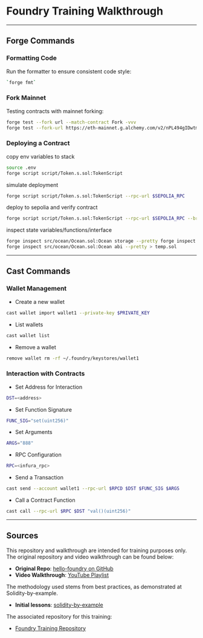 # Foundry Training Walkthrough

---

## **Forge Commands**

### Formatting Code

Run the formatter to ensure consistent code style:

```sh
`forge fmt`
```

### Fork Mainnet

Testing contracts with mainnet forking:

```sh
forge test --fork url --match-contract Fork -vvv
forge test --fork-url https://eth-mainnet.g.alchemy.com/v2/nPL494gIDwtmnlSo7nqFNvfgf7nlzh6e --match-contract Whale -vvv
```

### Deploying a Contract

copy env variables to stack

```sh
source .env
forge script script/Token.s.sol:TokenScript
```

simulate deployment

```sh
forge script script/Token.s.sol:TokenScript --rpc-url $SEPOLIA_RPC
```

deploy to sepolia and verify contract

```sh
forge script script/Token.s.sol:TokenScript --rpc-url $SEPOLIA_RPC --broadcast --verify -vvvv
```

inspect state variables/functions/interface

```sh
forge inspect src/ocean/Ocean.sol:Ocean storage --pretty forge inspect src/ocean/Ocean.sol:Ocean methods --pretty
forge inspect src/ocean/Ocean.sol:Ocean abi --pretty > temp.sol
```

---

## **Cast Commands**

### Wallet Management

- Create a new wallet

```sh
cast wallet import wallet1 --private-key $PRIVATE_KEY
```

- List wallets

```sh
cast wallet list
```

- Remove a wallet

```sh
remove wallet rm -rf ~/.foundry/keystores/wallet1
```

### Interaction with Contracts

- Set Address for Interaction

```sh
DST=<address>
```

- Set Function Signature

```sh
FUNC_SIG="set(uint256)"
```

- Set Arguments

```sh
ARGS="888"
```

- RPC Configuration

```sh
RPC=<infura_rpc>
```

- Send a Transaction

```sh
cast send --account wallet1 --rpc-url $RPCD $DST $FUNC_SIG $ARGS
```

- Call a Contract Function

```sh
cast call --rpc-url $RPC $DST "val()(uint256)"
```

---

## Sources

This repository and walkthrough are intended for training purposes only. The original repository and video walkthrough can be found below:

- **Original Repo**: [hello-foundry on GitHub](https://github.com/t4sk/hello-foundry)
- **Video Walkthrough**: [YouTube Playlist](https://www.youtube.com/watch?v=tgs5q-GJmg4&list=PLO5VPQH6OWdUrKEWPF07CSuVm3T99DQki)

The methodology used stems from best practices, as demonstrated at Solidity-by-example.

- **Initial lessons**: [solidity-by-example](https://solidity-by-example.org/)

The associated repository for this training:

- [Foundry Training Repository](https://github.com/SchneiderNejc/foundry-training)
